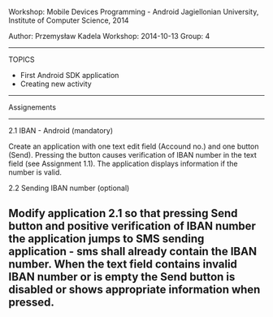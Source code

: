 Workshop: Mobile Devices Programming - Android
Jagiellonian University, Institute of Computer Science, 2014

Author: Przemysław Kadela
Workshop: 2014-10-13
Group: 4


------------------------------------------------------------------------------
TOPICS

* First Android SDK application
* Creating new activity


------------------------------------------------------------------------------
Assignements

---------------------------------------
2.1 IBAN - Android (mandatory)

Create an application with one text edit field (Accound no.) and one button (Send). Pressing the button causes verification of IBAN number in the text field (see Assignment 1.1). The application displays information if the number is valid.


2.2 Sending IBAN number (optional)

Modify application 2.1 so that pressing Send button and positive verification of IBAN number the application jumps to SMS sending application - sms shall already contain the IBAN number. When the text field contains invalid IBAN number or is empty the Send button is disabled or shows appropriate information when pressed.
---------------------------------------

